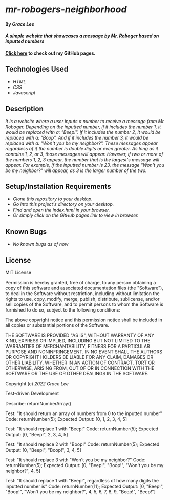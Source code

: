 # _mr-robogers-neighborhood_

#### By _**Grace Lee**_

#### _A simple website that showcases a message by Mr. Roboger based on inputted numbers_

#### [Click here]() to check out my GitHub pages. 

## Technologies Used

* _HTML_
* _CSS_
* _Javascript_

## Description

_It is a website where a user inputs a number to receive a message from Mr. Roboger. Depending on the inputted number, if it includes the number 1, it would be replaced with a: "Beep!". If it includes the number 2, it would be replaced with a: "Boop". And if it includes the number 3, it would be replaced with a: "Won't you be my neighbor?". These messages appear regardless of if the number is double digits or even greater. As long as it contains 1, 2, or 3, those messages will appear. However, if two or more of the numbers 1, 2, 3 appear, the number that is the largest's message will appear. For example, if the inputted number is 23, the message "Won't you be my neighbor?" will appear, as 3 is the larger number of the two._

## Setup/Installation Requirements

* _Clone this repository to your desktop._
* _Go into this project's directory on your desktop._
* _Find and open the index.html in your browser._
* _Or simply click on the GitHub pages link to view in browser._

## Known Bugs

* _No known bugs as of now_

## License

MIT License

Permission is hereby granted, free of charge, to any person obtaining a copy
of this software and associated documentation files (the "Software"), to deal
in the Software without restriction, including without limitation the rights
to use, copy, modify, merge, publish, distribute, sublicense, and/or sell
copies of the Software, and to permit persons to whom the Software is
furnished to do so, subject to the following conditions:

The above copyright notice and this permission notice shall be included in all
copies or substantial portions of the Software.

THE SOFTWARE IS PROVIDED "AS IS", WITHOUT WARRANTY OF ANY KIND, EXPRESS OR
IMPLIED, INCLUDING BUT NOT LIMITED TO THE WARRANTIES OF MERCHANTABILITY,
FITNESS FOR A PARTICULAR PURPOSE AND NONINFRINGEMENT. IN NO EVENT SHALL THE
AUTHORS OR COPYRIGHT HOLDERS BE LIABLE FOR ANY CLAIM, DAMAGES OR OTHER
LIABILITY, WHETHER IN AN ACTION OF CONTRACT, TORT OR OTHERWISE, ARISING FROM,
OUT OF OR IN CONNECTION WITH THE SOFTWARE OR THE USE OR OTHER DEALINGS IN THE
SOFTWARE.

Copyright (c) _2022_ _Grace Lee_

Test-driven Development

Describe: returnNumberArray()

Test: "It should return an array of numbers from 0 to the inputted number"
Code: returnNumber(5);
Expected Output: [0, 1, 2, 3, 4, 5]
 
Test: "It should replace 1 with "Beep!"
Code: returnNumber(5);
Expected Output: [0, "Beep!", 2, 3, 4, 5]

Test: "It should replace 2 with "Boop!"
Code: returnNumber(5);
Expected Output: [0, "Beep!", "Boop!", 3, 4, 5]

Test: "It should replace 3 with "Won't you be my neighbor?"
Code: returnNumber(5);
Expected Output: [0, "Beep!", "Boop!", "Won't you be my neighbor?", 4, 5]

Test: "It should replace 1 with "Beep!", regardless of how many digits the inputted number is" 
Code: returnNumber(11);
Expected Output: [0, "Beep!", "Boop!", "Won't you be my neighbor?", 4, 5, 6, 7, 8, 9, "Beep!", "Beep!"]

